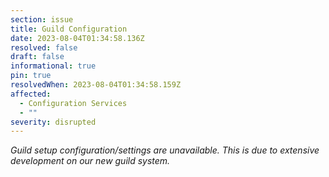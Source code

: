```yaml
---
section: issue
title: Guild Configuration
date: 2023-08-04T01:34:58.136Z
resolved: false
draft: false
informational: true
pin: true
resolvedWhen: 2023-08-04T01:34:58.159Z
affected:
  - Configuration Services
  - ""
severity: disrupted
---
```

*Guild setup configuration/settings are unavailable. This is due to extensive development on our new guild system.*